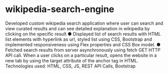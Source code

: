 # wikipedia-search-engine

Developed custom wikipedia search application where user can search and view curated results and can see
detailed explanation in wikipedia by clicking on the specific result
● Displayed list of search results with HTML list elements with hyperlink as url, styled list using CSS,
Bootstrap and implemented responsiveness using Flex properties and CSS Box model.
● Fetched search results from server asynchronously using fetch GET HTTP API call. When a user clicks
on a particular result, opens the website in a new tab by using the target attribute of the anchor tag in
HTML.
Technologies used: HTML, CSS, JS, REST API Calls, Bootstrap
